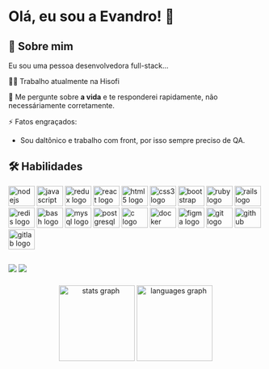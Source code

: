 
# Olá, eu sou a Evandro! 👋


## 🚀 Sobre mim
Eu sou uma pessoa desenvolvedora full-stack...

👩‍💻 Trabalho atualmente na Hisofi

💬 Me pergunte sobre **a vida** e te responderei rapidamente, não necessáriamente corretamente.

⚡️ Fatos engraçados: 
- Sou daltônico e trabalho com front, por isso sempre preciso de QA.


## 🛠 Habilidades

<div align="left">
    <img src="https://cdn.jsdelivr.net/gh/devicons/devicon/icons/nodejs/nodejs-original.svg" height="40" width="52"
        alt="nodejs logo" />
    <img src="https://cdn.jsdelivr.net/gh/devicons/devicon/icons/javascript/javascript-original.svg" height="40"
        width="52" alt="javascript logo" />
    <img src="https://cdn.jsdelivr.net/gh/devicons/devicon/icons/redux/redux-original.svg" height="40" width="52"
        alt="redux logo" />
    <img src="https://cdn.jsdelivr.net/gh/devicons/devicon/icons/react/react-original.svg" height="40" width="52"
        alt="react logo" />
    <img src="https://cdn.jsdelivr.net/gh/devicons/devicon/icons/html5/html5-original.svg" height="40" width="52"
        alt="html5 logo" />
    <img src="https://cdn.jsdelivr.net/gh/devicons/devicon/icons/css3/css3-original.svg" height="40" width="52"
        alt="css3 logo" />
    <img src="https://cdn.jsdelivr.net/gh/devicons/devicon/icons/bootstrap/bootstrap-original.svg" height="40"
        width="52" alt="bootstrap logo" />
    <img src="https://cdn.jsdelivr.net/gh/devicons/devicon/icons/ruby/ruby-original.svg" height="40" width="52"
        alt="ruby logo" />
    <img src="https://cdn.jsdelivr.net/gh/devicons/devicon/icons/rails/rails-original-wordmark.svg" height="40"
        width="52" alt="rails logo" />
    <img src="https://cdn.jsdelivr.net/gh/devicons/devicon/icons/redis/redis-original.svg" height="40" width="52"
        alt="redis logo" />
    <img src="https://cdn.jsdelivr.net/gh/devicons/devicon/icons/bash/bash-original.svg" height="40" width="52"
        alt="bash logo" />
    <img src="https://cdn.jsdelivr.net/gh/devicons/devicon/icons/mysql/mysql-original.svg" height="40" width="52"
        alt="mysql logo" />
    <img src="https://cdn.jsdelivr.net/gh/devicons/devicon/icons/postgresql/postgresql-original.svg" height="40"
        width="52" alt="postgresql logo" />
    <img src="https://cdn.jsdelivr.net/gh/devicons/devicon/icons/c/c-original.svg" height="40" width="52"
        alt="c logo" />
    <img src="https://cdn.jsdelivr.net/gh/devicons/devicon/icons/docker/docker-original.svg" height="40" width="52"
        alt="docker logo" />
    <img src="https://cdn.jsdelivr.net/gh/devicons/devicon/icons/figma/figma-original.svg" height="40" width="52"
        alt="figma logo" />
    <img src="https://cdn.jsdelivr.net/gh/devicons/devicon/icons/git/git-original.svg" height="40" width="52"
        alt="git logo" />
    <img src="https://cdn.jsdelivr.net/gh/devicons/devicon/icons/github/github-original.svg" height="40" width="52"
        alt="github logo" />
    <img src="https://cdn.jsdelivr.net/gh/devicons/devicon/icons/gitlab/gitlab-original.svg" height="40" width="52"
        alt="gitlab logo" />
</div>

##

<div>
    <a href="mailto:evandroxg00@gmail.com"><img
            src="https://img.shields.io/badge/-Gmail-%23333?style=for-the-badge&logo=gmail&logoColor=white"
            target="_blank"></a>
    <a href="https://www.linkedin.com/in/evandrodsdl
  " target="_blank"><img
            src="https://img.shields.io/badge/-LinkedIn-%230077B5?style=for-the-badge&logo=linkedin&logoColor=white"
            target="_blank"></a>
</div>
  
###
  
<div align="center">
    <img src="https://github-readme-stats.vercel.app/api?hide_title=false&hide_rank=false&show_icons=true&include_all_commits=true&count_private=true&disable_animations=false&theme=dracula&locale=pt-br&hide_border=false&username=b2evandro"
        height="150" alt="stats graph" />
    <img src="https://github-readme-stats.vercel.app/api/top-langs?locale=en&hide_title=false&layout=compact&card_width=320&langs_count=5&theme=dracula&hide_border=false&username=b2evandro"
        height="150" alt="languages graph" />
</div>
  
###
  


